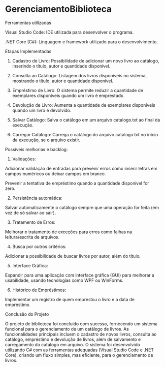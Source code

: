 # GerenciamentoBiblioteca
Ferramentas utilizadas

Visual Studio Code: IDE utilizada para desenvolver o programa.

.NET Core (C#): Linguagem e framework utilizado para o desenvolvimento.


Etapas Implementadas

1. Cadastro de Livro: Possibilidade de adicionar um novo livro ao catálogo, inserindo o título, autor e quantidade disponível.


2. Consulta ao Catálogo: Listagem dos livros disponíveis no sistema, mostrando o título, autor e quantidade disponível.


3. Empréstimo de Livro: O sistema permite reduzir a quantidade de exemplares disponíveis quando um livro é emprestado.


4. Devolução de Livro: Aumenta a quantidade de exemplares disponíveis quando um livro é devolvido.


5. Salvar Catálogo: Salva o catálogo em um arquivo catalogo.txt ao final da execução.


6. Carregar Catálogo: Carrega o catálogo do arquivo catalogo.txt no início da execução, se o arquivo existir.



Possíveis melhorias e backlog:

1. Validações:

Adicionar validação de entradas para prevenir erros como inserir letras em campos numéricos ou deixar campos em branco.

Prevenir a tentativa de empréstimo quando a quantidade disponível for zero.



2. Persistência automática:

Salvar automaticamente o catálogo sempre que uma operação for feita (em vez de só salvar ao sair).



3. Tratamento de Erros:

Melhorar o tratamento de exceções para erros como falhas na leitura/escrita de arquivos.



4. Busca por outros critérios:

Adicionar a possibilidade de buscar livros por autor, além do título.



5. Interface Gráfica:

Expandir para uma aplicação com interface gráfica (GUI) para melhorar a usabilidade, usando tecnologias como WPF ou WinForms.



6. Histórico de Empréstimos:

Implementar um registro de quem emprestou o livro e a data de empréstimo.

Conclusão do Projeto

O projeto de biblioteca foi concluído com sucesso, fornecendo um sistema funcional para o gerenciamento de um catálogo de livros. As funcionalidades principais incluem o cadastro de novos livros, consulta ao catálogo, empréstimo e devolução de livros, além de salvamento e carregamento do catálogo em arquivo. O sistema foi desenvolvido utilizando C# com as ferramentas adequadas (Visual Studio Code e .NET Core), criando um fluxo simples, mas eficiente, para o gerenciamento de livros.
